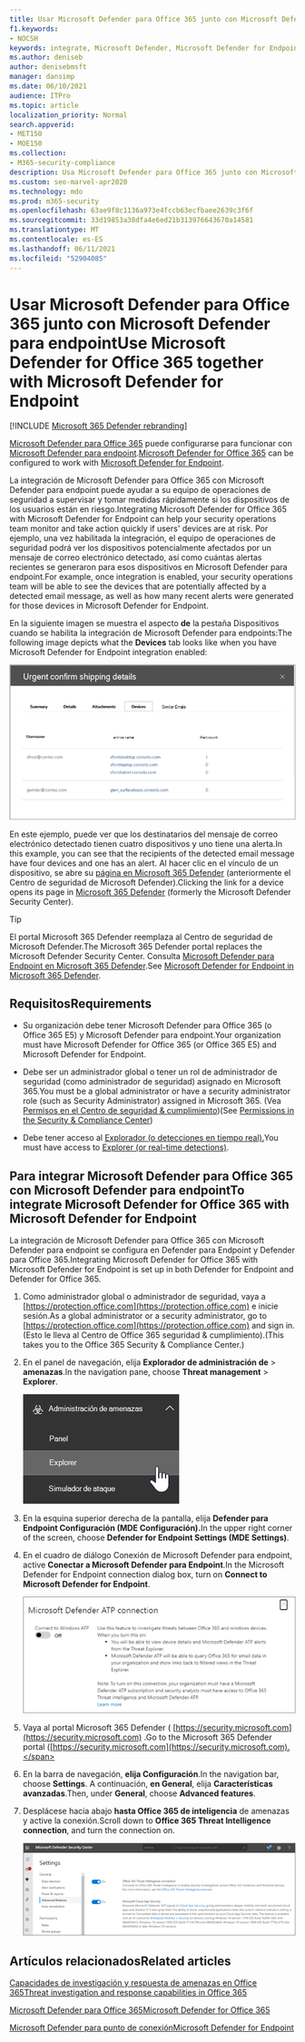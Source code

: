 ```yaml
---
title: Usar Microsoft Defender para Office 365 junto con Microsoft Defender para endpoint
f1.keywords:
- NOCSH
keywords: integrate, Microsoft Defender, Microsoft Defender for Endpoint
ms.author: deniseb
author: denisebmsft
manager: dansimp
ms.date: 06/10/2021
audience: ITPro
ms.topic: article
localization_priority: Normal
search.appverid:
- MET150
- MOE150
ms.collection:
- M365-security-compliance
description: Usa Microsoft Defender para Office 365 junto con Microsoft Defender para Endpoint para obtener información más detallada sobre las amenazas contra los dispositivos y el contenido de correo electrónico.
ms.custom: seo-marvel-apr2020
ms.technology: mdo
ms.prod: m365-security
ms.openlocfilehash: 63ae9f8c1136a973e4fccb63ecfbaee2639c3f6f
ms.sourcegitcommit: 33d19853a38dfa4e6ed21b313976643670a14581
ms.translationtype: MT
ms.contentlocale: es-ES
ms.lasthandoff: 06/11/2021
ms.locfileid: "52904085"
---
```

# <a name="use-microsoft-defender-for-office-365-together-with-microsoft-defender-for-endpoint"></a><span data-ttu-id="a84fb-104">Usar Microsoft Defender para Office 365 junto con Microsoft Defender para endpoint</span><span class="sxs-lookup"><span data-stu-id="a84fb-104">Use Microsoft Defender for Office 365 together with Microsoft Defender for Endpoint</span></span>

[!INCLUDE [Microsoft 365 Defender rebranding](../includes/microsoft-defender-for-office.md)]


<span data-ttu-id="a84fb-105">[Microsoft Defender para Office 365](defender-for-office-365.md) puede configurarse para funcionar con [Microsoft Defender para endpoint](/windows/security/threat-protection).</span><span class="sxs-lookup"><span data-stu-id="a84fb-105">[Microsoft Defender for Office 365](defender-for-office-365.md) can be configured to work with [Microsoft Defender for Endpoint](/windows/security/threat-protection).</span></span>

<span data-ttu-id="a84fb-106">La integración de Microsoft Defender para Office 365 con Microsoft Defender para endpoint puede ayudar a su equipo de operaciones de seguridad a supervisar y tomar medidas rápidamente si los dispositivos de los usuarios están en riesgo.</span><span class="sxs-lookup"><span data-stu-id="a84fb-106">Integrating Microsoft Defender for Office 365 with Microsoft Defender for Endpoint can help your security operations team monitor and take action quickly if users' devices are at risk.</span></span> <span data-ttu-id="a84fb-107">Por ejemplo, una vez habilitada la integración, el equipo de operaciones de seguridad podrá ver los dispositivos potencialmente afectados por un mensaje de correo electrónico detectado, así como cuántas alertas recientes se generaron para esos dispositivos en Microsoft Defender para endpoint.</span><span class="sxs-lookup"><span data-stu-id="a84fb-107">For example, once integration is enabled, your security operations team will be able to see the devices that are potentially affected by a detected email message, as well as how many recent alerts were generated for those devices in Microsoft Defender for Endpoint.</span></span>

<span data-ttu-id="a84fb-108">En la siguiente imagen se muestra el aspecto **de** la pestaña Dispositivos cuando se habilita la integración de Microsoft Defender para endpoints:</span><span class="sxs-lookup"><span data-stu-id="a84fb-108">The following image depicts what the **Devices** tab looks like when you have Microsoft Defender for Endpoint integration enabled:</span></span>

![Cuando Microsoft Defender para endpoint está habilitado, puedes ver una lista de dispositivos con alertas.](../../media/fec928ea-8f0c-44d7-80b9-a2e0a8cd4e89.PNG)

<span data-ttu-id="a84fb-110">En este ejemplo, puede ver que los destinatarios del mensaje de correo electrónico detectado tienen cuatro dispositivos y uno tiene una alerta.</span><span class="sxs-lookup"><span data-stu-id="a84fb-110">In this example, you can see that the recipients of the detected email message have four devices and one has an alert.</span></span> <span data-ttu-id="a84fb-111">Al hacer clic en el vínculo de un dispositivo, se abre su [página en Microsoft 365 Defender](../defender-endpoint/microsoft-defender-security-center.md) (anteriormente el Centro de seguridad de Microsoft Defender).</span><span class="sxs-lookup"><span data-stu-id="a84fb-111">Clicking the link for a device opens its page in [Microsoft 365 Defender](../defender-endpoint/microsoft-defender-security-center.md) (formerly the Microsoft Defender Security Center).</span></span>

> [!TIP]
> <span data-ttu-id="a84fb-112">El portal Microsoft 365 Defender reemplaza al Centro de seguridad de Microsoft Defender.</span><span class="sxs-lookup"><span data-stu-id="a84fb-112">The Microsoft 365 Defender portal replaces the Microsoft Defender Security Center.</span></span> <span data-ttu-id="a84fb-113">Consulta [Microsoft Defender para Endpoint en Microsoft 365 Defender](../defender/microsoft-365-security-center-mde.md).</span><span class="sxs-lookup"><span data-stu-id="a84fb-113">See [Microsoft Defender for Endpoint in Microsoft 365 Defender](../defender/microsoft-365-security-center-mde.md).</span></span>

## <a name="requirements"></a><span data-ttu-id="a84fb-114">Requisitos</span><span class="sxs-lookup"><span data-stu-id="a84fb-114">Requirements</span></span>

- <span data-ttu-id="a84fb-115">Su organización debe tener Microsoft Defender para Office 365 (o Office 365 E5) y Microsoft Defender para endpoint.</span><span class="sxs-lookup"><span data-stu-id="a84fb-115">Your organization must have Microsoft Defender for Office 365 (or Office 365 E5) and Microsoft Defender for Endpoint.</span></span>

- <span data-ttu-id="a84fb-116">Debe ser un administrador global o tener un rol de administrador de seguridad (como administrador de seguridad) asignado en Microsoft 365.</span><span class="sxs-lookup"><span data-stu-id="a84fb-116">You must be a global administrator or have a security administrator role (such as Security Administrator) assigned in Microsoft 365.</span></span> <span data-ttu-id="a84fb-117">(Vea [Permisos en el Centro de seguridad & cumplimiento](permissions-in-the-security-and-compliance-center.md))</span><span class="sxs-lookup"><span data-stu-id="a84fb-117">(See [Permissions in the Security & Compliance Center](permissions-in-the-security-and-compliance-center.md))</span></span>

- <span data-ttu-id="a84fb-118">Debe tener acceso al [Explorador (o detecciones en tiempo real).](threat-explorer.md)</span><span class="sxs-lookup"><span data-stu-id="a84fb-118">You must have access to [Explorer (or real-time detections)](threat-explorer.md).</span></span>

## <a name="to-integrate-microsoft-defender-for-office-365-with-microsoft-defender-for-endpoint"></a><span data-ttu-id="a84fb-119">Para integrar Microsoft Defender para Office 365 con Microsoft Defender para endpoint</span><span class="sxs-lookup"><span data-stu-id="a84fb-119">To integrate Microsoft Defender for Office 365 with Microsoft Defender for Endpoint</span></span>

<span data-ttu-id="a84fb-120">La integración de Microsoft Defender para Office 365 con Microsoft Defender para endpoint se configura en Defender para Endpoint y Defender para Office 365.</span><span class="sxs-lookup"><span data-stu-id="a84fb-120">Integrating Microsoft Defender for Office 365 with Microsoft Defender for Endpoint is set up in both Defender for Endpoint and Defender for Office 365.</span></span>

1. <span data-ttu-id="a84fb-121">Como administrador global o administrador de seguridad, vaya a [https://protection.office.com](https://protection.office.com) e inicie sesión.</span><span class="sxs-lookup"><span data-stu-id="a84fb-121">As a global administrator or a security administrator, go to [https://protection.office.com](https://protection.office.com) and sign in.</span></span> <span data-ttu-id="a84fb-122">(Esto le lleva al Centro de Office 365 seguridad & cumplimiento).</span><span class="sxs-lookup"><span data-stu-id="a84fb-122">(This takes you to the Office 365 Security & Compliance Center.)</span></span>

2. <span data-ttu-id="a84fb-123">En el panel de navegación, elija **Explorador de administración de** \> **amenazas**.</span><span class="sxs-lookup"><span data-stu-id="a84fb-123">In the navigation pane, choose **Threat management** \> **Explorer**.</span></span>

   ![Explorador en el menú Administración de amenazas](../../media/ThreatMgmt-Explorer-nav.png)

3. <span data-ttu-id="a84fb-125">En la esquina superior derecha de la pantalla, elija **Defender para Endpoint Configuración (MDE Configuración).**</span><span class="sxs-lookup"><span data-stu-id="a84fb-125">In the upper right corner of the screen, choose **Defender for Endpoint Settings (MDE Settings)**.</span></span>

4. <span data-ttu-id="a84fb-126">En el cuadro de diálogo Conexión de Microsoft Defender para endpoint, active **Conectar a Microsoft Defender para Endpoint**.</span><span class="sxs-lookup"><span data-stu-id="a84fb-126">In the Microsoft Defender for Endpoint connection dialog box, turn on **Connect to Microsoft Defender for Endpoint**.</span></span>

   ![Conexión de Microsoft Defender para endpoint](../../media/Explorer-WDATPConnection-dialog.png)

5. <span data-ttu-id="a84fb-128">Vaya al portal Microsoft 365 Defender ( [https://security.microsoft.com](https://security.microsoft.com) .</span><span class="sxs-lookup"><span data-stu-id="a84fb-128">Go to the Microsoft 365 Defender portal ([https://security.microsoft.com](https://security.microsoft.com).</span></span>

6. <span data-ttu-id="a84fb-129">En la barra de navegación, **elija Configuración**.</span><span class="sxs-lookup"><span data-stu-id="a84fb-129">In the navigation bar, choose **Settings**.</span></span> <span data-ttu-id="a84fb-130">A continuación, **en General**, elija **Características avanzadas**.</span><span class="sxs-lookup"><span data-stu-id="a84fb-130">Then, under **General**, choose **Advanced features**.</span></span>

7. <span data-ttu-id="a84fb-131">Desplácese hacia abajo **hasta Office 365 de inteligencia** de amenazas y active la conexión.</span><span class="sxs-lookup"><span data-stu-id="a84fb-131">Scroll down to **Office 365 Threat Intelligence connection**, and turn the connection on.</span></span>

   ![Office 365 de inteligencia de amenazas](../../media/mdatp-oatptoggle.png)

## <a name="related-articles"></a><span data-ttu-id="a84fb-133">Artículos relacionados</span><span class="sxs-lookup"><span data-stu-id="a84fb-133">Related articles</span></span>

[<span data-ttu-id="a84fb-134">Capacidades de investigación y respuesta de amenazas en Office 365</span><span class="sxs-lookup"><span data-stu-id="a84fb-134">Threat investigation and response capabilities in Office 365</span></span>](office-365-ti.md)

[<span data-ttu-id="a84fb-135">Microsoft Defender para Office 365</span><span class="sxs-lookup"><span data-stu-id="a84fb-135">Microsoft Defender for Office 365</span></span>](defender-for-office-365.md)

[<span data-ttu-id="a84fb-136">Microsoft Defender para punto de conexión</span><span class="sxs-lookup"><span data-stu-id="a84fb-136">Microsoft Defender for Endpoint</span></span>](/windows/security/threat-protection)
